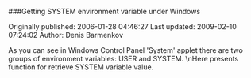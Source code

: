 ###Getting SYSTEM environment variable under Windows

Originally published: 2006-01-28 04:46:27
Last updated: 2009-02-10 07:24:02
Author: Denis Barmenkov

As you can see in Windows Control Panel 'System' applet there are two groups of environment variables: USER and SYSTEM.\nHere presents function for retrieve SYSTEM variable value.
